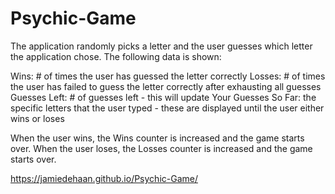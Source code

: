 # Psychic-Game

The application randomly picks a letter and the user guesses which letter the application chose. The following data is shown: 

Wins: # of times the user has guessed the letter correctly
Losses: # of times the user has failed to guess the letter correctly after exhausting all guesses
Guesses Left: # of guesses left - this will update
Your Guesses So Far: the specific letters that the user typed - these are displayed until the user either wins or loses

When the user wins, the Wins counter is increased and the game starts over.
When the user loses, the Losses counter is increased and the game starts over.

https://jamiedehaan.github.io/Psychic-Game/

